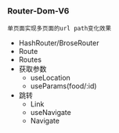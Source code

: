 ### Router-Dom-V6

`单页面实现多页面的url path变化效果`

- HashRouter/BroseRouter
- Route
- Routes
- 获取参数
  - useLocation
  - useParams(food/:id)
- 跳转
  - Link
  - useNavigate
  - Navigate
